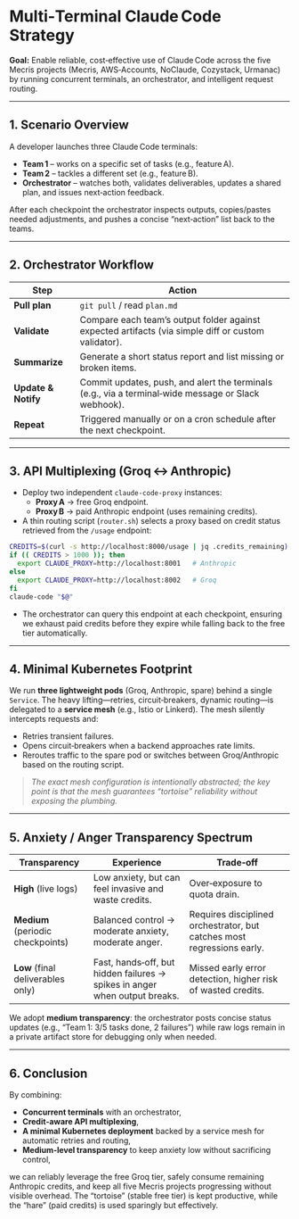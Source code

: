 # Multi‑Terminal Claude Code Strategy

**Goal:** Enable reliable, cost‑effective use of Claude Code across the five Mecris projects (Mecris, AWS‑Accounts, NoClaude, Cozystack, Urmanac) by running concurrent terminals, an orchestrator, and intelligent request routing.

---

## 1. Scenario Overview
A developer launches three Claude Code terminals:
- **Team 1** – works on a specific set of tasks (e.g., feature A).
- **Team 2** – tackles a different set (e.g., feature B).
- **Orchestrator** – watches both, validates deliverables, updates a shared plan, and issues next‑action feedback.

After each checkpoint the orchestrator inspects outputs, copies/pastes needed adjustments, and pushes a concise “next‑action” list back to the teams.

---

## 2. Orchestrator Workflow
| Step | Action |
|------|--------|
| **Pull plan** | `git pull` / read `plan.md` |
| **Validate** | Compare each team’s output folder against expected artifacts (via simple diff or custom validator). |
| **Summarize** | Generate a short status report and list missing or broken items. |
| **Update & Notify** | Commit updates, push, and alert the terminals (e.g., via a terminal‑wide message or Slack webhook). |
| **Repeat** | Triggered manually or on a cron schedule after the next checkpoint. |

---

## 3. API Multiplexing (Groq ↔ Anthropic)
- Deploy two independent `claude-code-proxy` instances:
  - **Proxy A** → free Groq endpoint.
  - **Proxy B** → paid Anthropic endpoint (uses remaining credits).
- A thin routing script (`router.sh`) selects a proxy based on credit status retrieved from the `/usage` endpoint:
```bash
CREDITS=$(curl -s http://localhost:8000/usage | jq .credits_remaining)
if (( CREDITS > 1000 )); then
  export CLAUDE_PROXY=http://localhost:8001   # Anthropic
else
  export CLAUDE_PROXY=http://localhost:8002   # Groq
fi
claude-code "$@"
```
- The orchestrator can query this endpoint at each checkpoint, ensuring we exhaust paid credits before they expire while falling back to the free tier automatically.

---

## 4. Minimal Kubernetes Footprint
We run **three lightweight pods** (Groq, Anthropic, spare) behind a single `Service`. The heavy lifting—retries, circuit‑breakers, dynamic routing—is delegated to a **service mesh** (e.g., Istio or Linkerd). The mesh silently intercepts requests and:
- Retries transient failures.
- Opens circuit‑breakers when a backend approaches rate limits.
- Reroutes traffic to the spare pod or switches between Groq/Anthropic based on the routing script.

> *The exact mesh configuration is intentionally abstracted; the key point is that the mesh guarantees “tortoise” reliability without exposing the plumbing.*

---

## 5. Anxiety / Anger Transparency Spectrum
| Transparency | Experience | Trade‑off |
|--------------|------------|----------|
| **High** (live logs) | Low anxiety, but can feel invasive and waste credits. | Over‑exposure to quota drain. |
| **Medium** (periodic checkpoints) | Balanced control → moderate anxiety, moderate anger. | Requires disciplined orchestrator, but catches most regressions early. |
| **Low** (final deliverables only) | Fast, hands‑off, but hidden failures → spikes in anger when output breaks. | Missed early error detection, higher risk of wasted credits. |

We adopt **medium transparency**: the orchestrator posts concise status updates (e.g., “Team 1: 3/5 tasks done, 2 failures”) while raw logs remain in a private artifact store for debugging only when needed.

---

## 6. Conclusion
By combining:
- **Concurrent terminals** with an orchestrator, 
- **Credit‑aware API multiplexing**,
- **A minimal Kubernetes deployment** backed by a service mesh for automatic retries and routing,
- **Medium‑level transparency** to keep anxiety low without sacrificing control,

we can reliably leverage the free Groq tier, safely consume remaining Anthropic credits, and keep all five Mecris projects progressing without visible overhead. The “tortoise” (stable free tier) is kept productive, while the “hare” (paid credits) is used sparingly but effectively.

